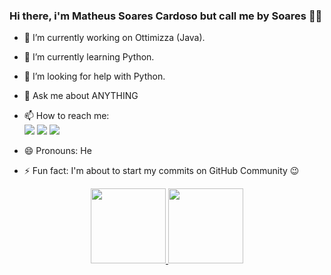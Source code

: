 ### Hi there, i'm Matheus Soares Cardoso but call me by Soares 👋😉

- 🔭 I’m currently working on Ottimizza (Java).
- 🌱 I’m currently learning Python.
- 🤔 I’m looking for help with Python.
- 💬 Ask me about ANYTHING
- 📫 How to reach me: 
<br><a href="https://www.linkedin.com/in/matheus-soares-cardoso/" target="_blank"><img src="https://img.shields.io/badge/-LinkedIn-%230077B5?style=for-the-badge&logo=linkedin&logoColor=white" target="_blank"></a>
<a href = "mailto:ms.matheus.1998@gmail.com"><img src="https://img.shields.io/badge/-Gmail-%23333?style=for-the-badge&logo=gmail&logoColor=white" target="_blank"></a>
<a href="https://www.instagram.com/pow_soares/" target="_blank"><img src="https://img.shields.io/badge/-Instagram-%23E4405F?style=for-the-badge&logo=instagram&logoColor=white" target="_blank"></a>

- 😄 Pronouns: He
- ⚡ Fun fact: I'm about to start my commits on GitHub Community 😉

<div align="center">
  <a href="https://github.com/SoaresMaybe">
  <img height="120em" src="https://github-readme-stats.vercel.app/api?username=SoaresMaybe&show_icons=true&theme=tokyonight&include_all_commits=true&count_private=true"/>
  <img height="120em" src="https://github-readme-stats.vercel.app/api/top-langs/?username=SoaresMaybe&layout=compact&langs_count=7&theme=tokyonight"/>
  </a>
</div>
